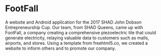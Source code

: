 # FootFall

A website and Android application for the 2017 SHAD John Dobson Entrepreneurship Cup. Our team, from SHAD Queens, came up with FootFall, a company creating a comprehensive piezoelectric tile that could generate electricity, relaying valuable data to customers such as malls, airports, and stores. Using a template from freehtml5.co, we created a website to inform others and to promote our company. 

